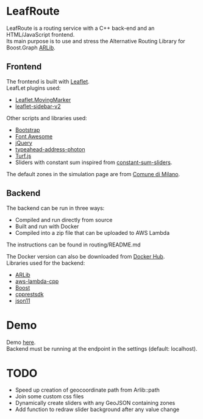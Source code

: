 # LeafRoute
LeafRoute is a routing service with a C++ back-end and an HTML/JavaScript frontend.  
Its main purpose is to use and stress the Alternative Routing Library for Boost.Graph [ARLib](https://github.com/leonardoarcari/arlib).
## Frontend
The frontend is built with [Leaflet](https://github.com/Leaflet/Leaflet).  
LeafLet plugins used:
- [Leaflet.MovingMarker](https://github.com/ewoken/Leaflet.MovingMarker)
- [leaflet-sidebar-v2](https://github.com/nickpeihl/leaflet-sidebar-v2)  

Other scripts and libraries used:
- [Bootstrap](https://getbootstrap.com/)
- [Font Awesome](https://fontawesome.com/)
- [jQuery](https://jquery.com/)
- [typeahead-address-photon](https://github.com/komoot/typeahead-address-photon) 
- [Turf.js](https://turfjs.org/)
- Sliders with constant sum inspired from [constant-sum-sliders](https://github.com/jacobsolomon15/constant-sum-sliders).  

The default zones in the simulation page are from [Comune di Milano](https://geoportale.comune.milano.it/ATOM/SIT/Municipi/Municipi_Dataset_1.xml).

## Backend
The backend can be run in three ways: 
- Compiled and run directly from source
- Built and run with Docker
- Compiled into a zip file that can be uploaded to AWS Lambda 
 
The instructions can be found in routing/README.md

The Docker version can also be downloaded from [Docker Hub](https://hub.docker.com/r/bebora/leafroute).  
Libraries used for the backend:
- [ARLib](https://github.com/leonardoarcari/arlib)
- [aws-lambda-cpp](https://github.com/awslabs/aws-lambda-cpp)
- [Boost](https://www.boost.org/)
- [cpprestsdk](https://github.com/microsoft/cpprestsdk)
- [json11](https://github.com/dropbox/json11)

# Demo   
Demo [here](https://bebora.github.io/LeafRoute/singleroute.html).  
Backend must be running at the endpoint in the settings (default: localhost).  


# TODO
- Speed up creation of geocoordinate path from Arlib::path
- Join some custom css files
- Dynamically create sliders with any GeoJSON containing zones
- Add function to redraw slider background after any value change
